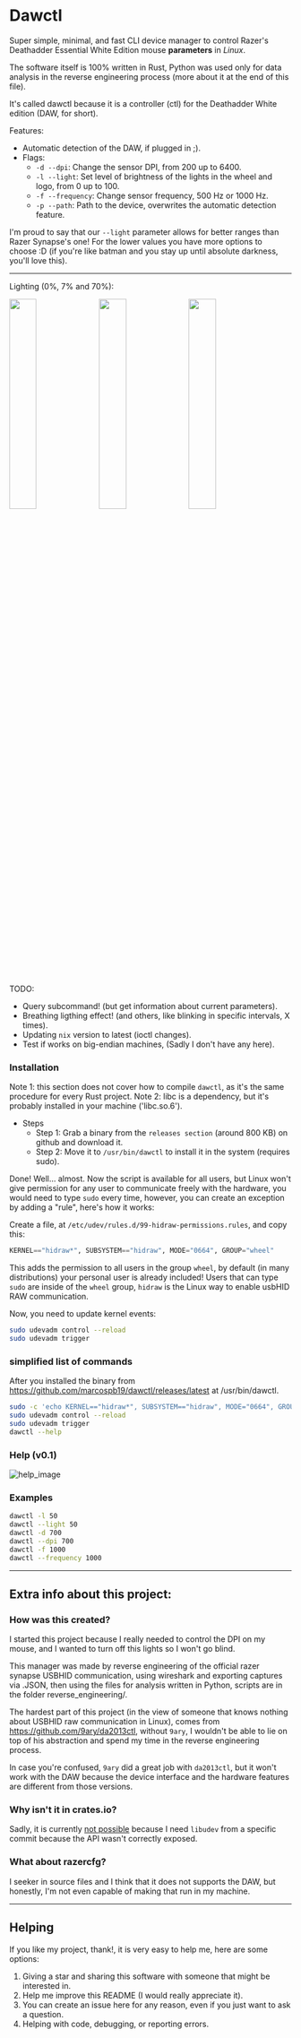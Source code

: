 # Dawctl
Super simple, minimal, and fast CLI device manager to control Razer's Deathadder Essential White Edition mouse **parameters** in _Linux_.

The software itself is 100% written in Rust, Python was used only for data analysis in the reverse engineering process (more about it at the end of this file).

It's called dawctl because it is a controller (ctl) for the Deathadder White edition (DAW, for short).

Features:
- Automatic detection of the DAW, if plugged in ;).
- Flags:
  - `-d --dpi`: Change the sensor DPI, from 200 up to 6400.
  - `-l --light`: Set level of brightness of the lights in the wheel and logo, from 0 up to 100.
  - `-f --frequency`: Change sensor frequency, 500 Hz or 1000 Hz.
  - `-p --path`: Path to the device, overwrites the automatic detection feature.

I'm proud to say that our `--light` parameter allows for better ranges than Razer Synapse's one! For the lower values you have more options to choose :D (if you're like batman and you stay up until absolute darkness, you'll love this).

---

Lighting (0%, 7% and 70%):
<p float="left">
  <img src="https://i.imgur.com/8XviPEf.jpg" width="31%" />
  <img src="https://i.imgur.com/MkZTpcB.jpg" width="31%" />
  <img src="https://i.imgur.com/Arrm9SC.jpg" width="31%" />
</p>

TODO:
- Query subcommand! (but get information about current parameters).
- Breathing ligthing effect! (and others, like blinking in specific intervals, X times).
- Updating `nix` version to latest (ioctl changes).
- Test if works on big-endian machines, (Sadly I don't have any here).

### Installation
Note 1: this section does not cover how to compile `dawctl`, as it's the same procedure for every Rust project.
Note 2: libc is a dependency, but it's probably installed in your machine ('libc.so.6').

- Steps
  - Step 1: Grab a binary from the `releases section` (around 800 KB) on github and download it.
  - Step 2: Move it to `/usr/bin/dawctl` to install it in the system (requires sudo).

Done! Well... almost. Now the script is available for all users, but Linux won't give permission for any user to communicate freely with the hardware, you would need to type `sudo` every time, however, you can create an exception by adding a "rule", here's how it works:

Create a file, at `/etc/udev/rules.d/99-hidraw-permissions.rules`, and copy this:
```py
KERNEL=="hidraw*", SUBSYSTEM=="hidraw", MODE="0664", GROUP="wheel"
```

This adds the permission to all users in the group `wheel`, by default (in many distributions) your personal user is already included! Users that can type `sudo` are inside of the `wheel` group, `hidraw` is the Linux way to enable usbHID RAW communication.

Now, you need to update kernel events:
```sh
sudo udevadm control --reload
sudo udevadm trigger
```

### simplified list of commands
After you installed the binary from https://github.com/marcospb19/dawctl/releases/latest at /usr/bin/dawctl.
```sh
sudo -c 'echo KERNEL=="hidraw*", SUBSYSTEM=="hidraw", MODE="0664", GROUP="wheel"' > /etc/udev/rules.d/99-hidraw-permissions.rules
sudo udevadm control --reload
sudo udevadm trigger
dawctl --help
```

### Help (v0.1)
![help_image](https://user-images.githubusercontent.com/38900226/91664272-72e01880-eac4-11ea-8a41-8f03c463c520.png)

### Examples
```sh
dawctl -l 50
dawctl --light 50
dawctl -d 700
dawctl --dpi 700
dawctl -f 1000
dawctl --frequency 1000
```
---

## Extra info about this project:
### How was this created?

I started this project because I really needed to control the DPI on my mouse, and I wanted to turn off this lights so I won't go blind.

This manager was made by reverse engineering of the official razer synapse USBHID communication, using wireshark and exporting captures via .JSON, then using the files for analysis written in Python, scripts are in the folder reverse\_engineering/.

The hardest part of this project (in the view of someone that knows nothing about USBHID raw communication in Linux), comes from https://github.com/9ary/da2013ctl, without `9ary`, I wouldn't be able to lie on top of his abstraction and spend my time in the reverse engineering process.

In case you're confused, `9ary` did a great job with `da2013ctl`, but it won't work with the DAW because the device interface and the hardware features are different from those versions.

### Why isn't it in crates.io?
Sadly, it is currently [not possible](https://github.com/dcuddeback/libudev-rs/pull/10#issuecomment-683534098) because I need `libudev` from a specific commit because the API wasn't correctly exposed.

### What about razercfg?
I seeker in source files and I think that it does not supports the DAW, but honestly, I'm not even capable of making that run in my machine.

---

## Helping
If you like my project, thank!, it is very easy to help me, here are some options:

1. Giving a star and sharing this software with someone that might be interested in.
2. Help me improve this README (I would really appreciate it).
3. You can create an issue here for any reason, even if you just want to ask a question.
4. Helping with code, debugging, or reporting errors.
